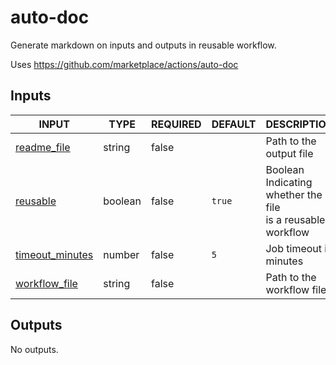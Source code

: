 # auto-doc

Generate markdown on inputs and outputs in reusable workflow.

Uses https://github.com/marketplace/actions/auto-doc

## Inputs

<!-- AUTO-DOC-INPUT:START - Do not remove or modify this section -->

|                                     INPUT                                     |  TYPE   | REQUIRED | DEFAULT |                           DESCRIPTION                           |
|-------------------------------------------------------------------------------|---------|----------|---------|-----------------------------------------------------------------|
|       <a name="input_readme_file"></a>[readme_file](#input_readme_file)       | string  |  false   |         |                     Path to the output file                     |
|           <a name="input_reusable"></a>[reusable](#input_reusable)            | boolean |  false   | `true`  | Boolean Indicating whether the file <br>is a reusable workflow  |
| <a name="input_timeout_minutes"></a>[timeout_minutes](#input_timeout_minutes) | number  |  false   |   `5`   |                     Job timeout in minutes                      |
|    <a name="input_workflow_file"></a>[workflow_file](#input_workflow_file)    | string  |  false   |         |                    Path to the workflow file                    |

<!-- AUTO-DOC-INPUT:END -->

## Outputs

<!-- AUTO-DOC-OUTPUT:START - Do not remove or modify this section -->
No outputs.
<!-- AUTO-DOC-OUTPUT:END -->
